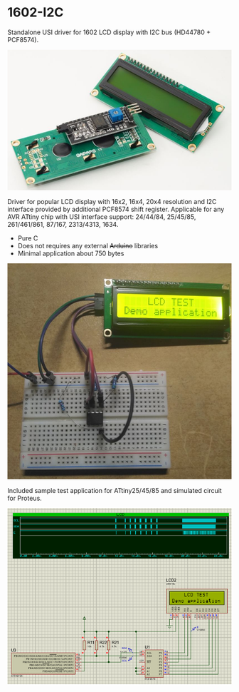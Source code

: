 # 1602-I2C
Standalone USI driver for 1602 LCD display with I2C bus (HD44780 + PCF8574).

![LCD photo](https://github.com/Quwy/1602-I2C/blob/main/images/LCD_photo.jpg?raw=true)

Driver for popular LCD display with 16x2, 16x4, 20x4 resolution and I2C interface provided by additional PCF8574 shift register.
Applicable for any AVR ATtiny chip with USI interface support: 24/44/84, 25/45/85, 261/461/861, 87/167, 2313/4313, 1634.

* Pure C
* Does not requires any external ~~Arduino~~ libraries
* Minimal application about 750 bytes

![Demo circuit live photo](https://github.com/Quwy/1602-I2C/blob/main/images/LCD_demo.jpg?raw=true)

Included sample test application for ATtiny25/45/85 and simulated circuit for Proteus.

![Proteus simulation screenshot](https://github.com/Quwy/1602-I2C/blob/main/images/LCD_proteus.png?raw=true)
